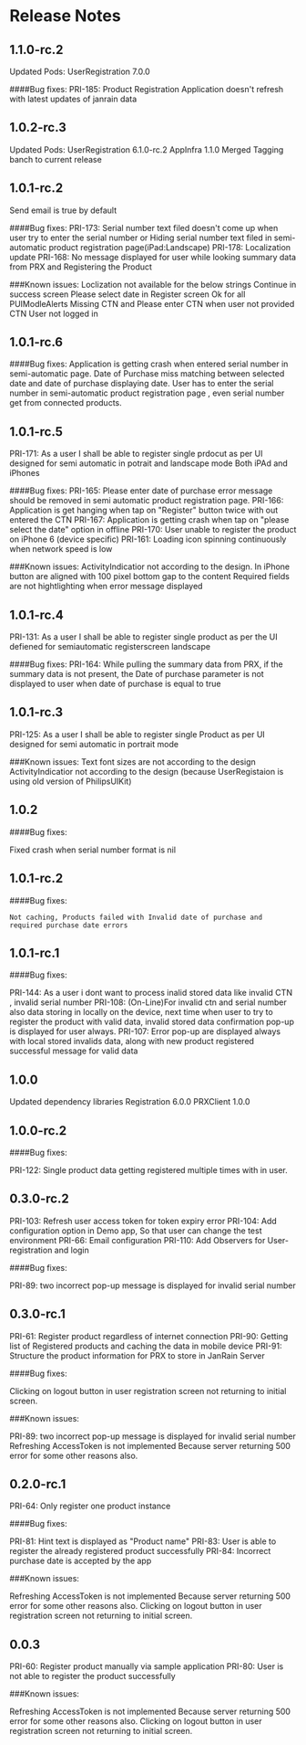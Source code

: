 Release Notes
=============

1.1.0-rc.2
----------

Updated Pods:
UserRegistration 7.0.0

####Bug fixes:
PRI-185: Product Registration Application doesn't refresh with latest updates of janrain data



1.0.2-rc.3
----------

Updated Pods:
    UserRegistration 6.1.0-rc.2
    AppInfra 1.1.0
Merged Tagging banch to current release

1.0.1-rc.2
----------

Send email is true by default

####Bug fixes:
PRI-173: Serial number text filed doesn't come up when user try to enter the serial number or Hiding serial number text filed in semi-automatic product registration page(iPad:Landscape)
PRI-178: Localization update
PRI-168: No message displayed for user while looking summary data from PRX and Registering the Product
 

###Known issues:
Loclization not available for the below strings
    Continue in success screen
    Please select date in Register screen
    Ok for all PUIModleAlerts
    Missing CTN and Please enter CTN when user not provided CTN
    User not logged in


1.0.1-rc.6
----------

####Bug fixes:
Application is getting crash when entered serial number in semi-automatic page.
Date of Purchase miss matching between selected date and date of purchase displaying date.
User has to enter the serial number in semi-automatic product registration page , even serial number get from connected products.

1.0.1-rc.5
----------

PRI-171: As a user I shall be able to register single prdocut as per UI designed for semi automatic in potrait and landscape mode Both iPAd and iPhones

####Bug fixes:
PRI-165: Please enter date of purchase error message should be removed in semi automatic product registration page.
PRI-166: Application is get hanging when tap on "Register" button twice with out entered the CTN
PRI-167: Application is getting crash when tap on "please select the date" option in offline
PRI-170: User unable to register the product on iPhone 6 (device specific)
PRI-161: Loading icon spinning continuously when network speed is low

###Known issues:
ActivityIndicatior not according to the design.
In iPhone button are aligned with 100 pixel bottom gap to the content
Required fields are not hightlighting when error message displayed 

1.0.1-rc.4
----------

PRI-131: As a user I shall be able to register single product as per the UI defiened for semiautomatic registerscreen landscape

####Bug fixes:
PRI-164: While pulling the summary data from PRX, if the summary data is not present, the Date of purchase parameter is not displayed to user when date of purchase is equal to true

1.0.1-rc.3
----------

PRI-125: As a user I shall be able to register single Product as per UI designed for semi automatic in portrait mode

###Known issues:
Text font sizes are not according to the design
ActivityIndicatior not according to the design (because UserRegistaion is using old version of PhilipsUIKit) 

1.0.2
-----

####Bug fixes:

Fixed crash when serial number format is nil


1.0.1-rc.2
----------

####Bug fixes:

    Not caching, Products failed with Invalid date of purchase and required purchase date errors


1.0.1-rc.1
----------

####Bug fixes:

PRI-144: As a user i dont want to process inalid stored data like invalid CTN , invalid serial number
PRI-108: (On-Line)For invalid ctn and serial number also data storing in locally on the device, next time when user to try to register the product with valid data, invalid stored data confirmation pop-up is displayed for user always.
PRI-107: Error pop-up are displayed always with local stored invalids data, along with new product registered successful message for valid data


1.0.0
-----

Updated dependency libraries
    Registration 6.0.0
    PRXClient 1.0.0


1.0.0-rc.2 
----------

####Bug fixes:

PRI-122: Single product data getting registered multiple times with in user.


0.3.0-rc.2 
----------

PRI-103: Refresh user access token for token expiry error
PRI-104: Add configuration option in Demo app, So that user can change the test environment
PRI-66: Email configuration
PRI-110: Add Observers for User-registration and login

####Bug fixes:

PRI-89: two incorrect pop-up message is displayed for invalid serial number


0.3.0-rc.1 
----------

PRI-61: Register product regardless of internet connection
PRI-90: Getting list of Registered products and caching the data in mobile device
PRI-91: Structure the product information for PRX to store in JanRain Server

####Bug fixes:

Clicking on logout button in user registration screen not returning to initial screen.


###Known issues:

PRI-89: two incorrect pop-up message is displayed for invalid serial number
Refreshing AccessToken is not implemented Because server returning 500 error for some other reasons also.


0.2.0-rc.1 
----------

PRI-64: Only register one product instance

####Bug fixes:

PRI-81: Hint text is displayed as "Product name"
PRI-83: User is able to register the already registered product successfully
PRI-84: Incorrect purchase date is accepted by the app

###Known issues:

Refreshing AccessToken is not implemented Because server returning 500 error for some other reasons also.
Clicking on logout button in user registration screen not returning to initial screen.

0.0.3 
-------

PRI-60: Register product manually via sample application
PRI-80: User is not able to register the product successfully 

###Known issues:

Refreshing AccessToken is not implemented Because server returning 500 error for some other reasons also.
Clicking on logout button in user registration screen not returning to initial screen.